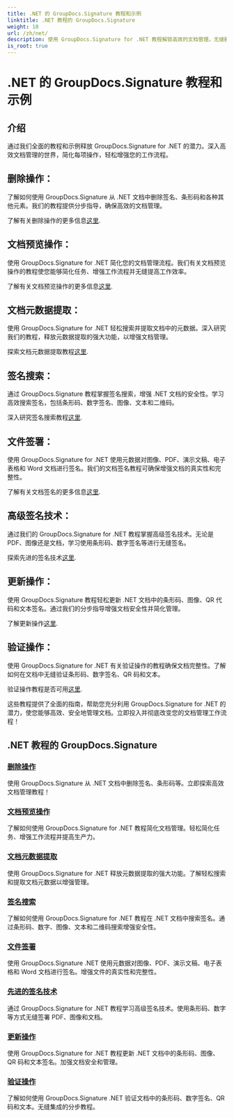 ```yaml
---
title: .NET 的 GroupDocs.Signature 教程和示例
linktitle: .NET 教程的 GroupDocs.Signature
weight: 10
url: /zh/net/
description: 使用 GroupDocs.Signature for .NET 教程解锁高效的文档管理。无缝删除、预览、提取元数据、签名、更新和验证文档。
is_root: true
---
```


# .NET 的 GroupDocs.Signature 教程和示例

## 介绍

通过我们全面的教程和示例释放 GroupDocs.Signature for .NET 的潜力。深入高效文档管理的世界，简化每项操作，轻松增强您的工作流程。

## 删除操作：
了解如何使用 GroupDocs.Signature 从 .NET 文档中删除签名、条形码和各种其他元素。我们的教程提供分步指导，确保高效的文档管理。

了解有关删除操作的更多信息[这里](./delete-operations/).

## 文档预览操作：
使用 GroupDocs.Signature for .NET 简化您的文档管理流程。我们有关文档预览操作的教程使您能够简化任务、增强工作流程并无缝提高工作效率。

了解有关文档预览操作的更多信息[这里](./document-preview-operations/).

## 文档元数据提取：
使用 GroupDocs.Signature for .NET 轻松搜索并提取文档中的元数据。深入研究我们的教程，释放元数据提取的强大功能，以增强文档管理。

探索文档元数据提取教程[这里](./document-metadata-extraction/).

## 签名搜索：
通过 GroupDocs.Signature 教程掌握签名搜索，增强 .NET 文档的安全性。学习高效搜索签名，包括条形码、数字签名、图像、文本和二维码。

深入研究签名搜索教程[这里](./signature-searching/).

## 文件签署：
使用 GroupDocs.Signature for .NET 使用元数据对图像、PDF、演示文稿、电子表格和 Word 文档进行签名。我们的文档签名教程可确保增强文档的真实性和完整性。

了解有关文档签名的更多信息[这里](./document-signing/).

## 高级签名技术：
通过我们的 GroupDocs.Signature for .NET 教程掌握高级签名技术。无论是 PDF、图像还是文档，学习使用条形码、数字签名等进行无缝签名。

探索先进的签名技术[这里](./advanced-signature-techniques/).

## 更新操作：
使用 GroupDocs.Signature 教程轻松更新 .NET 文档中的条形码、图像、QR 代码和文本签名。通过我们的分步指导增强文档安全性并简化管理。

了解更新操作[这里](./update-operations/).

## 验证操作：
使用 GroupDocs.Signature for .NET 有关验证操作的教程确保文档完整性。了解如何在文档中无缝验证条形码、数字签名、QR 码和文本。

验证操作教程是否可用[这里](./verify-operations/). 

这些教程提供了全面的指南，帮助您充分利用 GroupDocs.Signature for .NET 的潜力，使您能够高效、安全地管理文档。立即投入并彻底改变您的文档管理工作流程！
## .NET 教程的 GroupDocs.Signature 
### [删除操作](./delete-operations/)
使用 GroupDocs.Signature 从 .NET 文档中删除签名、条形码等。立即探索高效文档管理教程！
### [文档预览操作](./document-preview-operations/)
了解如何使用 GroupDocs.Signature for .NET 教程简化文档管理。轻松简化任务、增强工作流程并提高生产力。
### [文档元数据提取](./document-metadata-extraction/)
使用 GroupDocs.Signature for .NET 释放元数据提取的强大功能。了解轻松搜索和提取文档元数据以增强管理。
### [签名搜索](./signature-searching/)
了解如何使用 GroupDocs.Signature for .NET 教程在 .NET 文档中搜索签名。通过条形码、数字、图像、文本和二维码搜索增强安全性。
### [文件签署](./document-signing/)
使用 GroupDocs.Signature .NET 使用元数据对图像、PDF、演示文稿、电子表格和 Word 文档进行签名。增强文件的真实性和完整性。
### [先进的签名技术](./advanced-signature-techniques/)
通过 GroupDocs.Signature for .NET 教程学习高级签名技术。使用条形码、数字等方式无缝签署 PDF、图像和文档。
### [更新操作](./update-operations/)
使用 GroupDocs.Signature for .NET 教程更新 .NET 文档中的条形码、图像、QR 码和文本签名。加强文档安全和管理。
### [验证操作](./verify-operations/)
了解如何使用 GroupDocs.Signature .NET 验证文档中的条形码、数字签名、QR 码和文本。无缝集成的分步教程。